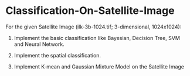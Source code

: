 # Classification-On-Satellite-Image
For the given Satellite Image (ilk-3b-1024.tif; 3-dimensional, 1024x1024):

1. Implement the basic classification like Bayesian, Decision Tree, SVM and Neural Network.

2. Implement the spatial classification.

3. Implement K-mean and Gaussian Mixture Model on the Satellite Image
